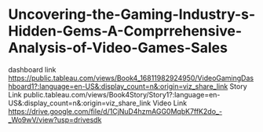 # Uncovering-the-Gaming-Industry-s-Hidden-Gems-A-Comprrehensive-Analysis-of-Video-Games-Sales
dashboard link https://public.tableau.com/views/Book4_16811982924950/VideoGamingDashboard1?:language=en-US&:display_count=n&:origin=viz_share_link
Story Link public.tableau.com/views/Book4Story/Story1?:language=en-US&:display_count=n&:origin=viz_share_link
Video Link https://drive.google.com/file/d/1CjNuD4hzmAGG0MqbK7ffK2do_-_Wo9wV/view?usp=drivesdk
